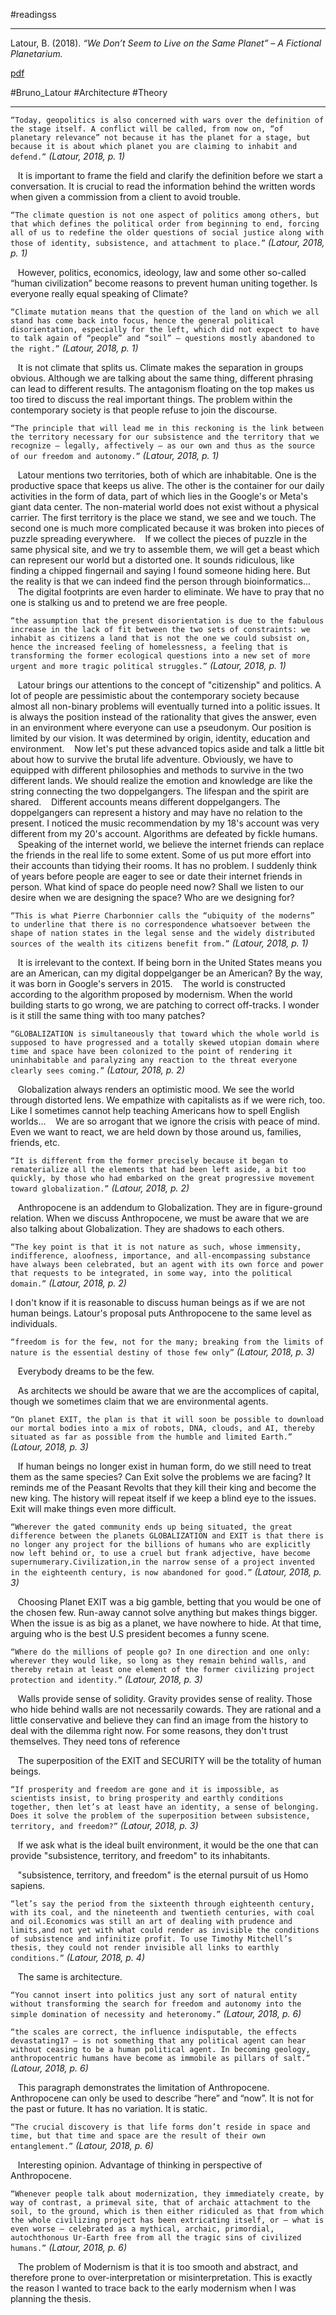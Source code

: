 #readingss

---

Latour, B. (2018). _“We Don’t Seem to Live on the Same Planet” – A Fictional Planetarium._

[pdf](http://www.bruno-latour.fr/sites/default/files/162-SEVEN-PLANETS-CZpdf.pdf)

#Bruno_Latour #Architecture #Theory

---

`“Today, geopolitics is also concerned with wars over the definition of the stage itself. A conflict will be called, from now on, “of planetary relevance” not because it has the planet for a stage, but because it is about which planet you are claiming to inhabit and defend.”` *(Latour, 2018, p. 1)*

   It is important to frame the field and clarify the definition before we start a conversation. It is crucial to read the information behind the written words when given a commission from a client to avoid trouble.

`“The climate question is not one aspect of politics among others, but that which defines the political order from beginning to end, forcing all of us to redefine the older questions of social justice along with those of identity, subsistence, and attachment to place.”` *(Latour, 2018, p. 1)*

   However, politics, economics, ideology, law and some other so-called “human civilization” become reasons to prevent human uniting together. Is everyone really equal speaking of Climate?

`“Climate mutation means that the question of the land on which we all stand has come back into focus, hence the general political disorientation, especially for the left, which did not expect to have to talk again of “people” and “soil” — questions mostly abandoned to the right.”` *(Latour, 2018, p. 1)*

   It is not climate that splits us. Climate makes the separation in groups obvious. Although we are talking about the same thing, different phrasing can lead to different results. The antagonism floating on the top makes us too tired to discuss the real important things. The problem within the contemporary society is that people refuse to join the discourse.

`“The principle that will lead me in this reckoning is the link between the territory necessary for our subsistence and the territory that we recognize — legally, affectively — as our own and thus as the source of our freedom and autonomy.”` *(Latour, 2018, p. 1)*

   Latour mentions two territories, both of which are inhabitable. One is the productive space that keeps us alive. The other is the container for our daily activities in the form of data, part of which lies in the Google's or Meta's giant data center. The non-material world does not exist without a physical carrier. The first territory is the place we stand, we see and we touch. The second one is much more complicated because it was broken into pieces of puzzle spreading everywhere.
   If we collect the pieces of puzzle in the same physical site, and we try to assemble them, we will get a beast which can represent our world but a distorted one. It sounds ridiculous, like finding a chipped fingernail and saying I found someone hiding here. But the reality is that we can indeed find the person through bioinformatics... 
   The digital footprints are even harder to eliminate. We have to pray that no one is stalking us and to pretend we are free people.

`“the assumption that the present disorientation is due to the fabulous increase in the lack of fit between the two sets of constraints: we inhabit as citizens a land that is not the one we could subsist on, hence the increased feeling of homelessness, a feeling that is transforming the former ecological questions into a new set of more urgent and more tragic political struggles.”` *(Latour, 2018, p. 1)*

   Latour brings our attentions to the concept of "citizenship" and politics. A lot of people are pessimistic about the contemporary society because almost all non-binary problems will eventually turned into a politic issues. It is always the position instead of the rationality that gives the answer, even in an environment where everyone can use a pseudonym. Our position is limited by our vision. It was determined by origin, identity, education and environment.
   Now let's put these advanced topics aside and talk a little bit about how to survive the brutal life adventure. Obviously, we have to equipped with different philosophies and methods to survive in the two different lands. We should realize the emotion and knowledge are like the string connecting the two doppelgangers. The lifespan and the spirit are shared.
   Different accounts means different doppelgangers. The doppelgangers can represent a history and may have no relation to the present. I noticed the music recommendation by my 18's account was very different from my 20's account. Algorithms are defeated by fickle humans.
   Speaking of the internet world, we believe the internet friends can replace the friends in the real life to some extent. Some of us put more effort into their accounts than tidying their rooms. It has no problem. I suddenly think of years before people are eager to see or date their internet friends in person. What kind of space do people need now? Shall we listen to our desire when we are designing the space? Who are we designing for?

`“This is what Pierre Charbonnier calls the “ubiquity of the moderns” to underline that there is no correspondence whatsoever between the shape of nation states in the legal sense and the widely distributed sources of the wealth its citizens benefit from.”` *(Latour, 2018, p. 1)*

   It is irrelevant to the context. If being born in the United States means you are an American, can my digital doppelganger be an American? By the way, it was born in Google's servers in 2015.
   The world is constructed according to the algorithm proposed by modernism. When the world building starts to go wrong, we are patching to correct off-tracks. I wonder is it still the same thing with too many patches?

`“GLOBALIZATION is simultaneously that toward which the whole world is supposed to have progressed and a totally skewed utopian domain where time and space have been colonized to the point of rendering it uninhabitable and paralyzing any reaction to the threat everyone clearly sees coming.”` *(Latour, 2018, p. 2)*

   Globalization always renders an optimistic mood. We see the world through distorted lens. We empathize with capitalists as if we were rich, too. Like I sometimes cannot help teaching Americans how to spell English worlds...
   We are so arrogant that we ignore the crisis with peace of mind. Even we want to react, we are held down by those around us, families, friends, etc.

`“It is different from the former precisely because it began to rematerialize all the elements that had been left aside, a bit too quickly, by those who had embarked on the great progressive movement toward globalization.”` *(Latour, 2018, p. 2)*

   Anthropocene is an addendum to Globalization. They are in figure-ground relation. When we discuss Anthropocene, we must be aware that we are also talking about Globalization. They are shadows to each others.

`“The key point is that it is not nature as such, whose immensity, indifference, aloofness, importance, and all-encompassing substance have always been celebrated, but an agent with its own force and power that requests to be integrated, in some way, into the political domain.”` *(Latour, 2018, p. 2)*

   I don't know if it is reasonable to discuss human beings as if we are not human beings. Latour's proposal puts Anthropocene to the same level as individuals.

`“freedom is for the few, not for the many; breaking from the limits of nature is the essential destiny of those few only”` *(Latour, 2018, p. 3)*

   Everybody dreams to be the few.

   As architects we should be aware that we are the accomplices of capital, though we sometimes claim that we are environmental agents. 

`“On planet EXIT, the plan is that it will soon be possible to download our mortal bodies into a mix of robots, DNA, clouds, and AI, thereby situated as far as possible from the humble and limited Earth.”` *(Latour, 2018, p. 3)*

   If human beings no longer exist in human form, do we still need to treat them as the same species? Can Exit solve the problems we are facing? It reminds me of the Peasant Revolts that they kill their king and become the new king. The history will repeat itself if we keep a blind eye to the issues. Exit will make things even more difficult.

`“Wherever the gated community ends up being situated, the great difference between the planets GLOBALIZATION and EXIT is that there is no longer any project for the billions of humans who are explicitly now left behind or, to use a cruel but frank adjective, have become supernumerary.Civilization,in the narrow sense of a project invented in the eighteenth century, is now abandoned for good.”` *(Latour, 2018, p. 3)*

   Choosing Planet EXIT was a big gamble, betting that you would be one of the chosen few. Run-away cannot solve anything but makes things bigger. When the issue is as big as a planet, we have nowhere to hide. At that time, arguing who is the best U.S president becomes a funny scene.

`“Where do the millions of people go? In one direction and one only: wherever they would like, so long as they remain behind walls, and thereby retain at least one element of the former civilizing project protection and identity.”` *(Latour, 2018, p. 3)*

   Walls provide sense of solidity. Gravity provides sense of reality. Those who hide behind walls are not necessarily cowards. They are rational and a little conservative and believe they can find an image from the history to deal with the dilemma right now. For some reasons, they don't trust themselves. They need tons of reference 

   The superposition of the EXIT and SECURITY will be the totality of human beings.

`“If prosperity and freedom are gone and it is impossible, as scientists insist, to bring prosperity and earthly conditions together, then let’s at least have an identity, a sense of belonging. Does it solve the problem of the superposition between subsistence, territory, and freedom?”` *(Latour, 2018, p. 3)*

   If we ask what is the ideal built environment, it would be the one that can provide "subsistence, territory, and freedom" to its inhabitants.

   "subsistence, territory, and freedom" is the eternal pursuit of us Homo sapiens.

`“let’s say the period from the sixteenth through eighteenth century, with its coal, and the nineteenth and twentieth centuries, with coal and oil.Economics was still an art of dealing with prudence and limits,and not yet with what could render as invisible the conditions of subsistence and infinitize profit. To use Timothy Mitchell’s thesis, they could not render invisible all links to earthly conditions.”` *(Latour, 2018, p. 4)*

   The same is architecture.

`“You cannot insert into politics just any sort of natural entity without transforming the search for freedom and autonomy into the simple domination of necessity and heteronomy.”` *(Latour, 2018, p. 6)*

`“the scales are correct, the influence indisputable, the effects devastating17 — is not something that any political agent can hear without ceasing to be a human political agent. In becoming geology, anthropocentric humans have become as immobile as pillars of salt.”` *(Latour, 2018, p. 6)*

   This paragraph demonstrates the limitation of Anthropocene. Anthropocene can only be used to describe “here” and “now”. It is not for the past or future. It has no variation. It is static.

`“The crucial discovery is that life forms don’t reside in space and time, but that time and space are the result of their own entanglement.”` *(Latour, 2018, p. 6)*

   Interesting opinion. Advantage of thinking in perspective of Anthropocene.

`“Whenever people talk about modernization, they immediately create, by way of contrast, a primeval site, that of archaic attachment to the soil, to the ground, which is then either ridiculed as that from which the whole civilizing project has been extricating itself, or — what is even worse — celebrated as a mythical, archaic, primordial, autochthonous Ur-Earth free from all the tragic sins of civilized humans.”` *(Latour, 2018, p. 6)*

   The problem of Modernism is that it is too smooth and abstract, and therefore prone to over-interpretation or misinterpretation. This is exactly the reason I wanted to trace back to the early modernism when I was planning the thesis.